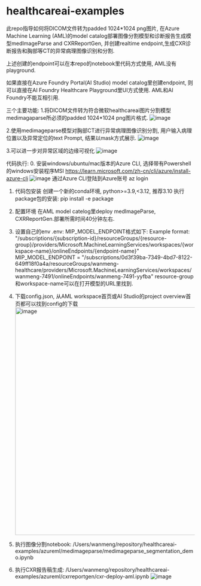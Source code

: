 # healthcareai-examples

此repo指导如何将DICOM文件转为padded 1024*1024 png图片, 在Azure Machine Learning (AML)的model catalog部署图像分割模型和诊断报告生成模型medImageParse and CXRReportGen, 并创建realtime endpoint,生成CXR诊断报告和胸部等CT的异常病理图像识别和分割.

上述创建的endpoint可以在本repo的notebook里代码方式使用, AML没有playground.

如果直接在Azure Foundry Portal(AI Studio) model catalog里创建endpoint, 则可以直接在AI Foundry Healthcare Playground里UI方式使用. AML和AI Foundry不能互相引用.

三个主要功能:
1.将DICOM文件转为符合微软healthcareai图片分割模型medimagaparse所必须的padded 1024*1024 png图片格式.
![image](https://github.com/user-attachments/assets/3d7333ad-d259-4356-bf4e-8b166788e698)

2.使用medimageparse模型对胸部CT进行异常病理图像识别分割, 用户输入病理位置以及异常定位的text Prompt, 结果以mask方式展示.
![image](https://github.com/user-attachments/assets/131e0fc8-fa56-4372-a476-462ae6e15d1a)

3.可以进一步对异常区域的边缘可视化
![image](https://github.com/user-attachments/assets/893bf5ab-c26a-4a24-b804-8d6dff59fd14)

代码执行:
0. 安装windows/ubuntu/mac版本的Azure CLI, 选择带有Powershell的windows安装程序MSI
https://learn.microsoft.com/zh-cn/cli/azure/install-azure-cli
![image](https://github.com/user-attachments/assets/705017ce-0ae5-4c4d-8f46-c4fbd642946b)
通过Azure CLI登陆到Azure账号
az login

1. 代码包安装
   创建一个新的conda环境,  python>=3.9,<3.12, 推荐3.10
   执行package包的安装:   pip install -e package
   
3. 配置环境
  在AML model catelog里deploy medImageParse, CXRReportGen.部署所需时间40分钟左右.
4. 设置自己的env
.env: MIP_MODEL_ENDPOINT格式如下: 
Example format: "/subscriptions/{subscription-id}/resourceGroups/{resource-group}/providers/Microsoft.MachineLearningServices/workspaces/{workspace-name}/onlineEndpoints/{endpoint-name}"
MIP_MODEL_ENDPOINT = "/subscriptions/0d3f39ba-7349-4bd7-8122-649ff18f0a4a/resourceGroups/wanmeng-healthcare/providers/Microsoft.MachineLearningServices/workspaces/wanmeng-7491/onlineEndpoints/wanmeng-7491-yyfba"
resource-group和workspace-name可以在打开模型的URL里找到.

5. 下载config.json, 从AML workspace首页或AI Studio的project overview首页都可以找到config的下载
   <img width="609" alt="image" src="https://github.com/user-attachments/assets/5b70e0fe-fae5-4a2d-8f5d-669afa778775" />

6. 执行图像分割notebook: /Users/wanmeng/repository/healthcareai-examples/azureml/medimageparse/medimageparse_segmentation_demo.ipynb
7. 执行CXR报告稿生成: /Users/wanmeng/repository/healthcareai-examples/azureml/cxrreportgen/cxr-deploy-aml.ipynb
![image](https://github.com/user-attachments/assets/21f7cf8e-257a-43fd-bade-aed9d817a08b)
